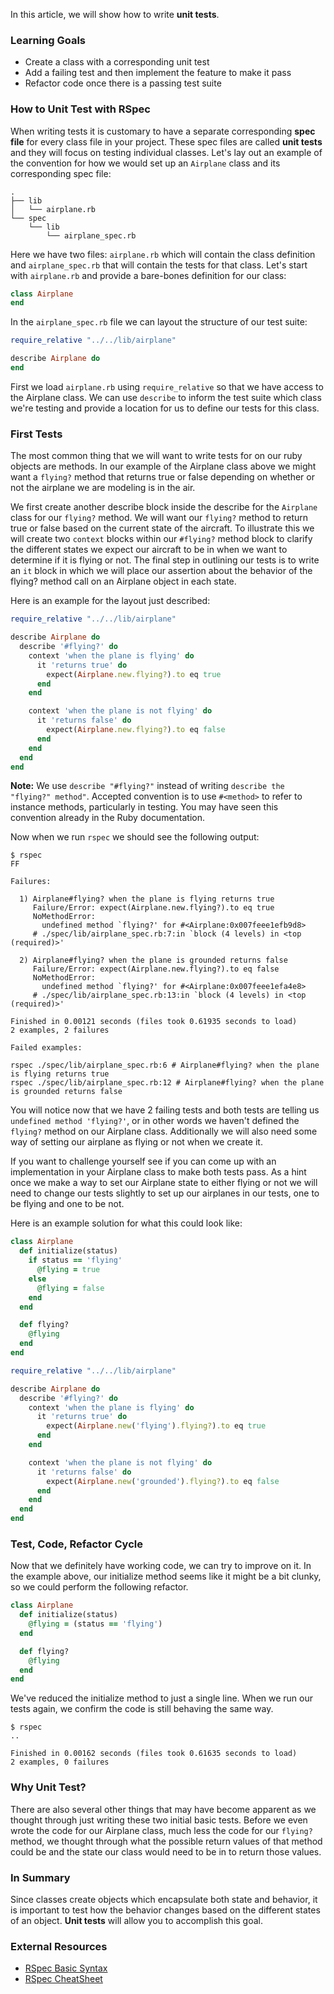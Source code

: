 In this article, we will show how to write **unit tests**.

### Learning Goals

* Create a class with a corresponding unit test
* Add a failing test and then implement the feature to make it pass
* Refactor code once there is a passing test suite

### How to Unit Test with RSpec

When writing tests it is customary to have a separate corresponding **spec file** for every class file in your project.
These spec files are called **unit tests** and they will focus on testing individual classes.
Let's lay out an example of the convention for how we would set up an `Airplane` class and its corresponding spec file:

```
.
├── lib
│   └── airplane.rb
└── spec
    └── lib
        └── airplane_spec.rb
```

Here we have two files: `airplane.rb` which will contain the class definition and `airplane_spec.rb` that will contain the tests for that class.
Let's start with `airplane.rb` and provide a bare-bones definition for our class:

```ruby
class Airplane
end
```

In the `airplane_spec.rb` file we can layout the structure of our test suite:

```ruby
require_relative "../../lib/airplane"

describe Airplane do
end
```

First we load `airplane.rb` using `require_relative` so that we have access to the Airplane class.
We can use `describe` to inform the test suite which class we're testing and provide a location for us to define our tests for this class.

### First Tests

The most common thing that we will want to write tests for on our ruby objects are methods. In our example of the Airplane class above we might want a `flying?` method that returns true or false depending on whether or not the airplane we are modeling is in the air.

We first create another describe block inside the describe for the `Airplane` class for our `flying?` method.
We will want our `flying?` method to return true or false based on the current state of the aircraft.
To illustrate this we will create two `context` blocks within our `#flying?` method block to clarify the different states we expect our aircraft to be in when we want to determine if it is flying or not.
The final step in outlining our tests is to write an `it` block in which we will place our assertion about the behavior of the flying? method call on an Airplane object in each state.

Here is an example for the layout just described:

```ruby
require_relative "../../lib/airplane"

describe Airplane do
  describe '#flying?' do
    context 'when the plane is flying' do
      it 'returns true' do
        expect(Airplane.new.flying?).to eq true
      end
    end

    context 'when the plane is not flying' do
      it 'returns false' do
        expect(Airplane.new.flying?).to eq false
      end
    end
  end
end
```

**Note:** We use `describe "#flying?"` instead of writing `describe the "flying?" method"`. Accepted convention is to use `#<method>` to refer to instance methods, particularly in testing. You may have seen this convention already in the Ruby documentation.  

Now when we run `rspec` we should see the following output:

```
$ rspec
FF

Failures:

  1) Airplane#flying? when the plane is flying returns true
     Failure/Error: expect(Airplane.new.flying?).to eq true
     NoMethodError:
       undefined method `flying?' for #<Airplane:0x007feee1efb9d8>
     # ./spec/lib/airplane_spec.rb:7:in `block (4 levels) in <top (required)>'

  2) Airplane#flying? when the plane is grounded returns false
     Failure/Error: expect(Airplane.new.flying?).to eq false
     NoMethodError:
       undefined method `flying?' for #<Airplane:0x007feee1efa4e8>
     # ./spec/lib/airplane_spec.rb:13:in `block (4 levels) in <top (required)>'

Finished in 0.00121 seconds (files took 0.61935 seconds to load)
2 examples, 2 failures

Failed examples:

rspec ./spec/lib/airplane_spec.rb:6 # Airplane#flying? when the plane is flying returns true
rspec ./spec/lib/airplane_spec.rb:12 # Airplane#flying? when the plane is grounded returns false
```

You will notice now that we have 2 failing tests and both tests are telling us `undefined method 'flying?'`, or in other words we haven't defined the `flying?` method on our Airplane class. Additionally we will also need some way of setting our airplane as flying or not when we create it.

If you want to challenge yourself see if you can come up with an implementation in your Airplane class to make both tests pass. As a hint once we make a way to set our Airplane state to either flying or not we will need to change our tests slightly to set up our airplanes in our tests, one to be flying and one to be not.

Here is an example solution for what this could look like:

```ruby
class Airplane
  def initialize(status)
    if status == 'flying'
      @flying = true
    else
      @flying = false
    end
  end

  def flying?
    @flying
  end
end
```

```ruby
require_relative "../../lib/airplane"

describe Airplane do
  describe '#flying?' do
    context 'when the plane is flying' do
      it 'returns true' do
        expect(Airplane.new('flying').flying?).to eq true
      end
    end

    context 'when the plane is not flying' do
      it 'returns false' do
        expect(Airplane.new('grounded').flying?).to eq false
      end
    end
  end
end
```

### Test, Code, Refactor Cycle

Now that we definitely have working code, we can try to improve on it. In the example above, our initialize method seems like it might be a bit clunky, so we could perform the following refactor.

```ruby
class Airplane
  def initialize(status)
    @flying = (status == 'flying')
  end

  def flying?
    @flying
  end
end
```

We've reduced the initialize method to just a single line. When we run our tests again, we confirm the code is still behaving the same way.

```
$ rspec
..

Finished in 0.00162 seconds (files took 0.61635 seconds to load)
2 examples, 0 failures
```

### Why Unit Test?

There are also several other things that may have become apparent as we thought through just writing these two initial basic tests. Before we even wrote the code for our Airplane class, much less the code for our `flying?` method, we thought through what the possible return values of that method could be and the state our class would need to be in to return those values.

### In Summary

Since classes create objects which encapsulate both state and behavior, it is important to test how the behavior changes based on the different states of an object. **Unit tests** will allow you to accomplish this goal.

### External Resources
* [RSpec Basic Syntax](https://www.tutorialspoint.com/rspec/rspec_basic_syntax.htm)
* [RSpec CheatSheet](https://www.rubypigeon.com/posts/rspec-expectations-cheat-sheet/)

